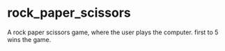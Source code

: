 # rock_paper_scissors

A rock paper scissors game, where the user plays the computer. first to 5 wins the game.
